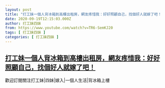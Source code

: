 ```yaml
---
layout: post
title: "打工妹一個人背冰箱到高樓出租房，網友疼惜我：好好照顧自己，找個好人就嫁了吧！"
date: 2020-09-19T12:15:03.000Z
author: 打工妹四妹
from: https://www.youtube.com/watch?v=TR6-SemKJ20
tags: [ 打工妹四妹 ]
categories: [ 打工妹四妹 ]
---
```

<!--1600517703000-->
[打工妹一個人背冰箱到高樓出租房，網友疼惜我：好好照顧自己，找個好人就嫁了吧！](https://www.youtube.com/watch?v=TR6-SemKJ20)
------

<div>
歡迎訂閱關注打工妹|四妹|嫁入|一個人生活|背冰箱上樓
</div>
